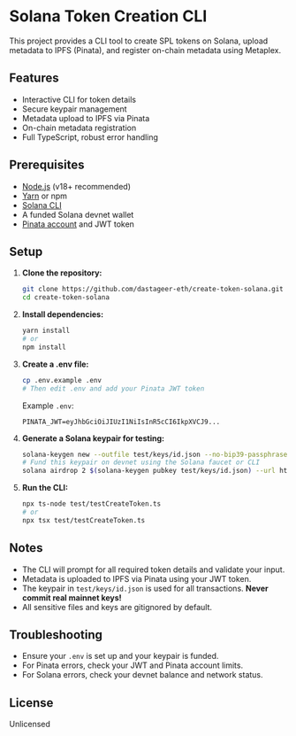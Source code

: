 # Solana Token Creation CLI

This project provides a CLI tool to create SPL tokens on Solana, upload metadata to IPFS (Pinata), and register on-chain metadata using Metaplex.

## Features

- Interactive CLI for token details
- Secure keypair management
- Metadata upload to IPFS via Pinata
- On-chain metadata registration
- Full TypeScript, robust error handling

## Prerequisites

- [Node.js](https://nodejs.org/) (v18+ recommended)
- [Yarn](https://yarnpkg.com/) or npm
- [Solana CLI](https://docs.solana.com/cli/install-solana-cli-tools)
- A funded Solana devnet wallet
- [Pinata account](https://pinata.cloud/) and JWT token

## Setup

1. **Clone the repository:**

   ```sh
   git clone https://github.com/dastageer-eth/create-token-solana.git
   cd create-token-solana
   ```

2. **Install dependencies:**

   ```sh
   yarn install
   # or
   npm install
   ```

3. **Create a .env file:**

   ```sh
   cp .env.example .env
   # Then edit .env and add your Pinata JWT token
   ```

   Example `.env`:

   ```env
   PINATA_JWT=eyJhbGciOiJIUzI1NiIsInR5cCI6IkpXVCJ9...
   ```

4. **Generate a Solana keypair for testing:**

   ```sh
   solana-keygen new --outfile test/keys/id.json --no-bip39-passphrase --force
   # Fund this keypair on devnet using the Solana faucet or CLI
   solana airdrop 2 $(solana-keygen pubkey test/keys/id.json) --url https://api.devnet.solana.com
   ```

5. **Run the CLI:**
   ```sh
   npx ts-node test/testCreateToken.ts
   # or
   npx tsx test/testCreateToken.ts
   ```

## Notes

- The CLI will prompt for all required token details and validate your input.
- Metadata is uploaded to IPFS via Pinata using your JWT token.
- The keypair in `test/keys/id.json` is used for all transactions. **Never commit real mainnet keys!**
- All sensitive files and keys are gitignored by default.

## Troubleshooting

- Ensure your `.env` is set up and your keypair is funded.
- For Pinata errors, check your JWT and Pinata account limits.
- For Solana errors, check your devnet balance and network status.

## License

Unlicensed
